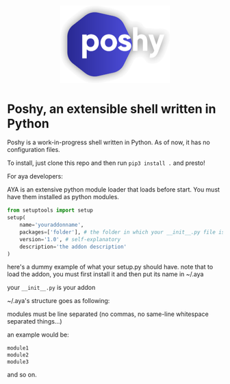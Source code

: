<p align="center">
	<a href="https://discord.gg/R5ExvA63Jz"><img title="Poshy" alt="Poshy" src="images/poshy-logo-shadowed.png" width="256"></a>
	<h1>Poshy, an extensible shell written in Python</h1>
</p>

Poshy is a work-in-progress shell written in Python. As of now, it has no configuration files.

To install, just clone this repo and then run `pip3 install .` and presto!

For aya developers:

AYA is an extensive python module loader that loads before start. You must have them installed as python modules.
```python
from setuptools import setup
setup(
    name='youraddonname',
    packages=['folder'], # the folder in which your __init__.py file is stored in, also must be your addon name
    version='1.0', # self-explanatory
    description='the addon description'
)
```
here's a dummy example of what your setup.py should have. note that to load the addon, you must first install it and then put its name in ~/.aya

your `__init__.py` is your addon

~/.aya's structure goes as following:

modules must be line separated (no commas, no same-line whitespace separated things...)

an example would be:

```
module1
module2
module3
```
and so on.
